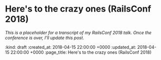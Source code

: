 Here's to the crazy ones (RailsConf 2018)
================================

_This is a placeholder for a transcript of my RailsConf 2018 talk. Once the conference is over, I'll update this post_.

:kind: draft
:created_at: 2018-04-15 22:00:00 +0000
:updated_at: 2018-04-15 22:00:00 +0000
:page_title: Here's to the crazy ones (RailsConf 2018)
